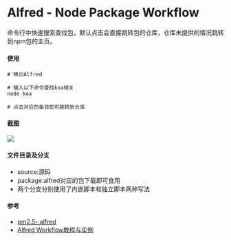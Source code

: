 #  Alfred - Node Package Workflow

命令行中快速搜索查找包，默认点击会直接跳转包的仓库，仓库未提供的情况跳转到npm包的主页。

#### 使用

```
# 唤出Alfred

# 输入以下命令查找koa相关
node koa

# 点击对应的条目即可跳转到仓库
```



#### 截图

![](http://ww1.sinaimg.cn/large/63885f75ly1fq36rml01pg20hf0ijwlu.gif)



#### 文件目录及分支

* source:源码
* package:alfred对应的包下载即可食用
* 两个分支分别使用了内嵌脚本和独立脚本两种写法



#### 参考

* [pm2.5- alfred](https://github.com/wahyd4/PM2.5-Alfred)
* [Alfred Workflow教程与实例](https://www.jianshu.com/p/729d5f9991b8)

